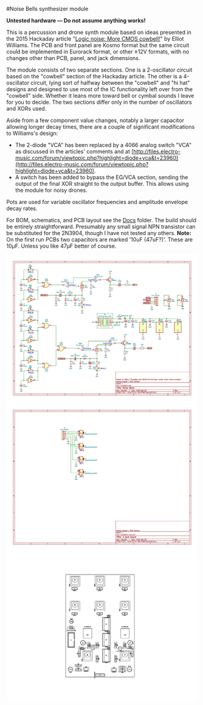 #Noise Bells synthesizer module

**Untested hardware — Do not assume anything works!**

This is a percussion and drone synth module based on ideas presented in the 2015 Hackaday article "[Logic noise: More CMOS cowbell!](https://hackaday.com/2015/04/10/logic-noise-more-cmos-cowbell/)" by Elliot Williams. The PCB and front panel are Kosmo format but the same circuit could be implemented in Eurorack format, or other ±12V formats, with no changes other than PCB, panel, and jack dimensions.

The module consists of two separate sections. One is a 2-oscillator circuit based on the "cowbell" section of the Hackaday article. The other is a 4-oscillator circuit, lying sort of halfway between the "cowbell" and "hi hat" designs and designed to use most of the IC functionality left over from the "cowbell" side. Whether it leans more toward bell or cymbal sounds I leave for you to decide. The two sections differ only in the number of oscillators and XORs used.

Aside from a few component value changes, notably a larger capacitor allowing longer decay times, there are a couple of significant modifications to Williams's design:

* The 2-diode "VCA" has been replaced by a 4066 analog switch "VCA" as discussed in the articles' comments and at [http://files.electro-music.com/forum/viewtopic.php?highlight=diode+vca&t=23960](http://files.electro-music.com/forum/viewtopic.php?highlight=diode+vca&t=23960). 
* A switch has been added to bypass the EG/VCA section, sending the output of the final XOR straight to the output buffer. This allows using the module for noisy drones.

Pots are used for variable oscillator frequencies and amplitude envelope decay rates. 

For BOM, schematics, and PCB layout see the [Docs](Docs) folder. The build should be entirely straightforward. Presumably any small signal NPN transistor can be substituted for the 2N3904, though I have not tested any others. **Note:** On the first run PCBs two capacitors are marked '10uF (47uF?)'. These are 10µF. Unless you like 47µF better of course.

![](Images/noisebells.jpg)
![](Images/noisebells-aux.jpg)
![](Images/noisebells_pcb_layout.jpg)
